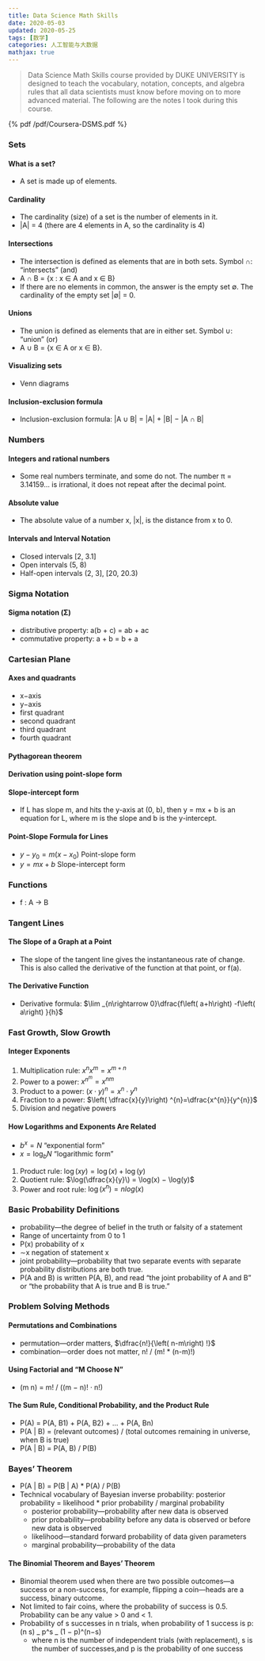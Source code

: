 ```yaml
---
title: Data Science Math Skills
date: 2020-05-03
updated: 2020-05-25
tags: [数学]
categories: 人工智能与大数据
mathjax: true
---
```


> Data Science Math Skills course provided by DUKE UNIVERSITY is designed to teach the vocabulary, notation, concepts, and algebra rules that all data scientists must know before moving on to more advanced material. The following are the notes I took during this course.

<!--more-->

{% pdf /pdf/Coursera-DSMS.pdf %}

### Sets

#### What is a set?

- A set is made up of elements.

#### Cardinality

- The cardinality (size) of a set is the number of elements in it.
- |A| = 4 (there are 4 elements in A, so the cardinality is 4)

#### Intersections

- The intersection is defined as elements that are in both sets. Symbol ∩: “intersects” (and)
- A ∩ B = {x : x ∈ A and x ∈ B}
- If there are no elements in common, the answer is the empty set ∅. The cardinality of the empty set |∅| = 0.

#### Unions

- The union is defined as elements that are in either set. Symbol ∪: “union” (or)
- A ∪ B = {x ∈ A or x ∈ B}.

#### Visualizing sets

- Venn diagrams

#### Inclusion-exclusion formula

- Inclusion-exclusion formula: |A ∪ B| = |A| + |B| − |A ∩ B|

### Numbers

#### Integers and rational numbers

- Some real numbers terminate, and some do not. The number π = 3.14159... is irrational, it does not repeat after the decimal point.

#### Absolute value

- The absolute value of a number x, |x|, is the distance from x to 0.

#### Intervals and Interval Notation

- Closed intervals [2, 3.1]
- Open intervals (5, 8)
- Half-open intervals (2, 3], [20, 20.3)

### Sigma Notation

#### Sigma notation (Σ)

- distributive property: a(b + c) = ab + ac
- commutative property: a + b = b + a

### Cartesian Plane

#### Axes and quadrants

- x−axis
- y−axis
- first quadrant
- second quadrant
- third quadrant
- fourth quadrant

#### Pythagorean theorem

#### Derivation using point-slope form

#### Slope-intercept form

- If L has slope m, and hits the y-axis at (0, b), then y = mx + b is an equation for L, where m is the slope and b is the y-intercept.

#### Point-Slope Formula for Lines

- $y-y_{0}=m\left( x-x_{0}\right)$ Point-slope form
- $y=mx+b$ Slope-intercept form

### Functions

- f : A → B

### Tangent Lines

#### The Slope of a Graph at a Point

- The slope of the tangent line gives the instantaneous rate of change. This is also called the derivative of the function at that point, or f(a).

#### The Derivative Function

- Derivative formula: $\lim _{n\rightarrow 0}\dfrac{f\left( a+h\right) -f\left( a\right) }{h}$

### Fast Growth, Slow Growth

#### Integer Exponents

1. Multiplication rule: $x^{n}x^{m}=x^{m+n}$
2. Power to a power: $x^{n^{m}}=x^{nm}$
3. Product to a power: $\left( x\cdot y\right) ^{n}=x^{n}\cdot y^{n}$
4. Fraction to a power: $\left( \dfrac{x}{y}\right) ^{n}=\dfrac{x^{n}}{y^{n}}$
5. Division and negative powers

#### How Logarithms and Exponents Are Related

- $b^{x}=N$ “exponential form”
- $x=\log _{b}N$ “logarithmic form”

1. Product rule: $\log(xy) = \log(x) + \log(y)$
2. Quotient rule: $\log(\dfrac{x}{y}\) = \log(x) − \log(y)$
3. Power and root rule: $\log \left( x^{n}\right) =nlog\left( x\right)$

### Basic Probability Definitions

- probability—the degree of belief in the truth or falsity of a statement
- Range of uncertainty from 0 to 1
- P(x) probability of x
- ∼x negation of statement x
- joint probability—probability that two separate events with separate probability distributions are both true.
- P(A and B) is written P(A, B), and read “the joint probability of A and B” or “the probability that A is true and B is true.”

### Problem Solving Methods

#### Permutations and Combinations

- permutation—order matters, $\dfrac{n!}{\left( n-m\right) !}$
- combination—order does not matter, n! / (m! \* (n-m)!)

#### Using Factorial and “M Choose N”

- (m n) = m! / ((m − n)! · n!)

#### The Sum Rule, Conditional Probability, and the Product Rule

- P(A) = P(A, B1) + P(A, B2) + ... + P(A, Bn)
- P(A | B) = (relevant outcomes) / (total outcomes remaining in universe, when B is true)
- P(A | B) = P(A, B) / P(B)

### Bayes’ Theorem

- P(A | B) = P(B | A) \* P(A) / P(B)
- Technical vocabulary of Bayesian inverse probability: posterior probability = likelihood \* prior probability / marginal probability
  - posterior probability—probability after new data is observed
  - prior probability—probability before any data is observed or before new data is observed
  - likelihood—standard forward probability of data given parameters
  - marginal probability—probability of the data

#### The Binomial Theorem and Bayes’ Theorem

- Binomial theorem used when there are two possible outcomes—a success or a non-success, for example, flipping a coin—heads are a success, binary outcome.
- Not limited to fair coins, where the probability of success is 0.5. Probability can be any value > 0 and < 1.
- Probability of s successes in n trials, when probability of 1 success is p: (n s) _ p^s _ (1 − p)^(n−s)
  - where n is the number of independent trials (with replacement), s is the number of successes,and p is the probability of one success